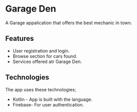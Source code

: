 # Garage Den

A Garage appalication that offers the best mechanic in town. 

## Features

- User registration and login.
- Browse section for cars found.
- Services offered atr Garage Den.


## Technologies

The app uses these technologies;

- Kotlin - App is built with the language.
- Firebase- For user authentication.
